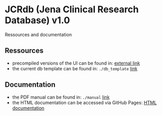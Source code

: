 # JCRdb (Jena Clinical Research Database) v1.0

Ressources and documentation

## Ressources

+ precompiled versions of the UI can be found in: [external link](https://cloud.uni-jena.de/s/8ALRdGgG8HPzM9b)
+ the current db template can be found in: `./db_template` [link](https://github.com/stebro01/research_database_sqlite_i2b2/tree/648ddb066f86ec09824c8d0d31b59d51e2a08082/db_template)

## Documentation

+ the PDF manual can be found in: `./manual` [link](https://github.com/stebro01/research_database_sqlite_i2b2/blob/491a2c6115b05c83043b648bd8225b67ca255cd4/manual/technical_description_v202310sb.pdf)
+ the HTML documentation can be accessed via GitHub Pages: [HTML documentation](https://github.com/stebro01/research_database_sqlite_i2b2/tree/491a2c6115b05c83043b648bd8225b67ca255cd4/html)

